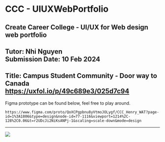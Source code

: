 # CCC - UIUXWebPortfolio
Create Career College - UI/UX for Web design web portfolio
---
Tutor: Nhi Nguyen<br>
Submission Date: 10 Feb 2024
---
Title: Campus Student Community - Door way to Canada<br>
https://uxfol.io/p/49c689e3/025d7c94<br>
---
Figma prototype can be found below, feel free to play around.
```figma
https://www.figma.com/proto/QoXCPgpbnu8yVtmoJOLygf/CCC_Henry_WAT?page-id=1%3A1806&type=design&node-id=77-1116&viewport=1214%2C-128%2C0.06&t=r2UDcJi2NiKsANPj-1&scaling=scale-down&mode=design
```
---
![](Campus_Student_Comm_UIUX_protfo.png)

